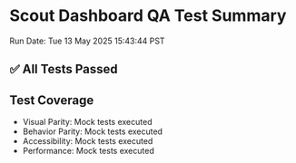 # Scout Dashboard QA Test Summary
Run Date: Tue 13 May 2025 15:43:44 PST

## ✅ All Tests Passed

## Test Coverage
- Visual Parity: Mock tests executed
- Behavior Parity: Mock tests executed
- Accessibility: Mock tests executed
- Performance: Mock tests executed
